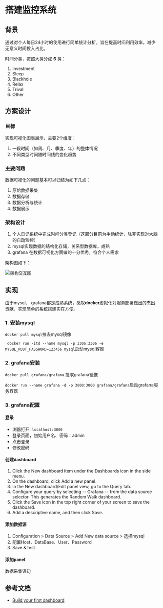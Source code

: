 # 搭建监控系统


## 背景

通过对个人每日24小时的使用进行简单统计分析，旨在提高时间利用效率，减少无意义时间投入占比。

时间分类，按照大类分成 **6** 类：

1. Investment
2. Sleep
3. Blackhole
4. Relax
5. Trival
6. Other

## 方案设计


### 目标

实现可视化图表展示，主要2个维度：

1. 一段时间（如周、月、季度、年）的整体情况
2. 不同类型时间随时间线的变化趋势


### 主要问题

数据可视化的问题基本可以归结为如下几点：

1. 原始数据采集
2. 数据存储
3. 数据分析与统计
4. 数据展示

### 架构设计

1. 个人日记系统中完成时间分类登记（这部分目前为手动统计，除非实现对大脑的自动监控）
2. mysql实现数据的结构化存储，关系型数据库，成熟
3. grafana 在数据可视化方面做的十分优秀，符合个人需求

架构图如下：

![架构交互图]()



## 实现

由于mysql、 grafana都是成熟系统，感叹**docker**虚拟化对服务部署做出的杰出贡献，实现简单的系统搭建实在方便。

### 1. 安装mysql

```docker pull mysql```拉去mysql镜像

``` docker run -itd --name mysql -p 3306:3306 -e MYSQL_ROOT_PASSWORD=123456 mysql```启动mysql容器



### 2. grafana安装


```docker pull grafana/grafana``` 拉取grafana镜像

```docker run --name grafana -d -p 3000:3000 grafana/grafana```启动grafana服务容器


### 3. grafana配置

#### 登录

- 浏器打开: `localhost:3000`
- 登录页面，初始用户名、密码：admin
- 点击登录
- 修改密码


#### 创建dashboard

1. Click the New dashboard item under the Dashboards icon in the side menu.
2. On the dashboard, click Add a new panel.
3. In the New dashboard/Edit panel view, go to the Query tab.
4. Configure your query by selecting -- Grafana -- from the data source selector. This generates the Random Walk dashboard.
5. Click the Save icon in the top right corner of your screen to save the dashboard.
6. Add a descriptive name, and then click Save.


#### 添加数据源

1. Configuration > Data Source >  Add New data source > 选择mysql
2. 配置Host、DataBase、User、Password
3. Save & test


#### 添加panel


数据采集语句


## 参考文档

- [Build your first dashboard](https://grafana.com/docs/grafana/latest/getting-started/build-first-dashboard/)
